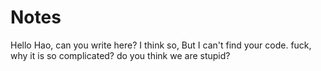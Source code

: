# Notes
Hello Hao, can you write here?
I think so, But I can't find your code. fuck, why it is so complicated? do you think we are stupid?
